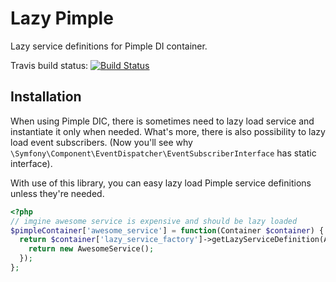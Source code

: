 # Lazy Pimple

Lazy service definitions for Pimple DI container.

Travis build status:
[![Build Status](https://travis-ci.org/spiechu/lazy-pimple.svg?branch=master)](https://travis-ci.org/spiechu/lazy-pimple)

## Installation

When using Pimple DIC, there is sometimes need to lazy load service and instantiate it only when needed.
What's more, there is also possibility to lazy load event subscribers. (Now you'll see why `\Symfony\Component\EventDispatcher\EventSubscriberInterface` has static interface).

With use of this library, you can easy lazy load Pimple service definitions unless they're needed.

```php
<?php
// imgine awesome service is expensive and should be lazy loaded
$pimpleContainer['awesome_service'] = function(Container $container) {
  return $container['lazy_service_factory']->getLazyServiceDefinition(AwesomeService::class, function() {
    return new AwesomeService();
  });
};
```
